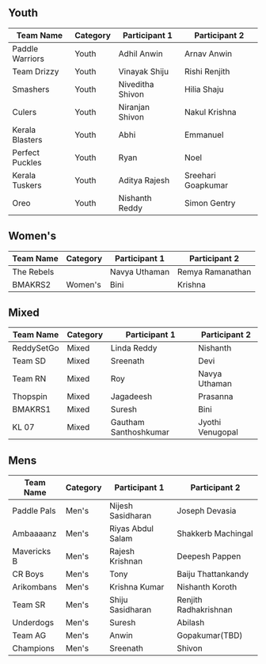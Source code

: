 ## Youth

|Team Name| 	Category |	Participant 1|	Participant 2| 
| ---- |---- |---- |---- |
|Paddle Warriors|	Youth|	Adhil Anwin|	Arnav Anwin|	 
|Team Drizzy|	Youth|	Vinayak Shiju 	|Rishi Renjith| 
|Smashers	|Youth	|Niveditha Shivon	|Hilia Shaju|	 
|Culers|	Youth	|Niranjan Shivon	|Nakul Krishna| 
|Kerala Blasters|	Youth|	Abhi|	Emmanuel|	 
|Perfect Puckles|	Youth|	Ryan|	Noel|	 
|Kerala Tuskers	|Youth	|Aditya Rajesh	|Sreehari Goapkumar	| 
|Oreo	|Youth|	Nishanth Reddy|	Simon Gentry|	 

## Women's

 |Team Name| 	Category |	Participant 1|	Participant 2| 
| ---- |---- |---- |---- |
|The Rebels||	Navya Uthaman|	Remya Ramanathan|	 
|BMAKRS2	|Women's|	Bini	|Krishna|	

## Mixed

|Team Name| 	Category |	Participant 1|	Participant 2| 
| ---- |---- |---- |---- |
|ReddySetGo	|Mixed	|Linda Reddy|	Nishanth| 
|Team SD	|Mixed	|Sreenath|	Devi|	 
|Team RN	|Mixed	|Roy	|Navya Uthaman|	 
|Thopspin|	Mixed	|Jagadeesh|	Prasanna|	 
|BMAKRS1|	Mixed	|Suresh|	Bini|	 
|KL 07	|Mixed	|Gautham Santhoshkumar|	Jyothi Venugopal|	 

## Mens

|Team Name| 	Category |	Participant 1|	Participant 2| 
| ---- |---- |---- |---- |
|Paddle Pals|	Men's|	Nijesh Sasidharan|	Joseph Devasia| 	 
|Ambaaaanz	|Men's	|Riyas Abdul Salam |	Shakkerb Machingal|	 
|Mavericks B|	Men's|	Rajesh Krishnan|	Deepesh Pappen| 
|CR Boys	|Men's	|Tony	|Baiju Thattankandy| 
|Arikombans	|Men's	|Krishna Kumar|	Nishanth Koroth| 
|Team SR	|Men's	|Shiju Sasidharan	|Renjith Radhakrishnan| 
|Underdogs	|Men's	|Suresh |	Abilash |	 
|Team AG	|Men's	|Anwin|	Gopakumar(TBD)|	 
|Champions	|Men's	|Sreenath|	Shivon| 
 


